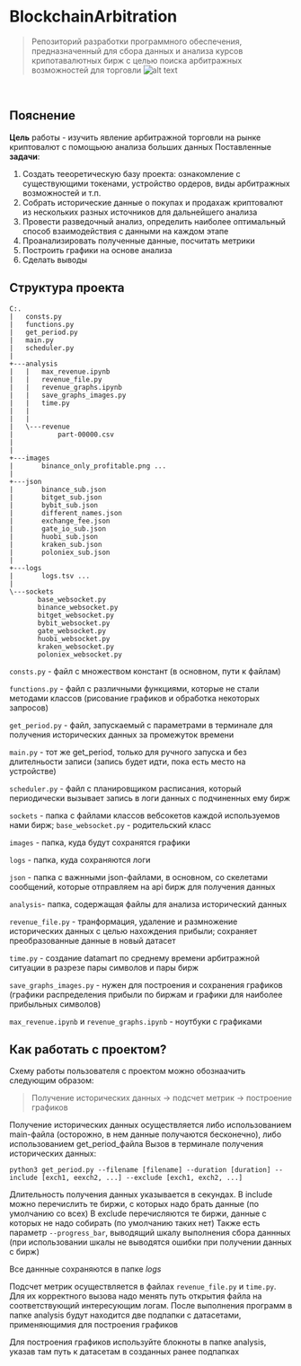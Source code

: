 # BlockchainArbitration
> Репозиторий разработки программного обеспечения, предназначенный для сбора данных и анализа курсов крипотавалютных бирж с целью поиска арбитражных возможностей для торговли
![alt text](https://github.com/Tronnert/crypto_7_12_22/blob/main/docs/meme.png?raw=true)
<br/>

## Пояснение
**Цель** работы - изучить явление арбитражной торговли на рынке криптовалют с помощьюю анализа больших данных
Поставленные **задачи**:
1. Создать тееоретическую базу проекта: ознакомление с существующими токенами, устройство ордеров, виды арбитражных возможностей и т.п.
2. Собрать исторические данные о покупах и продахаж криптовалют из нескольких разных источников для дальнейшего анализа
3. Провести разведочный анализ, определить наиболее оптимальный способ взаимодействия c данными на каждом этапе 
4. Проанализировать полученные данные, посчитать метрики
5. Построить графики на основе анализа
6. Сделать выводы

## Структура проекта

```
C:.
|   consts.py
|   functions.py
|   get_period.py
|   main.py
|   scheduler.py
|             
+---analysis
|   |   max_revenue.ipynb
|   |   revenue_file.py
|   |   revenue_graphs.ipynb
|   |   save_graphs_images.py
|   |   time.py
|   |   
|   |       
|   \---revenue
|           part-00000.csv
|           
|       
+---images
|       binance_only_profitable.png ...
|       
+---json
|       binance_sub.json
|       bitget_sub.json
|       bybit_sub.json
|       different_names.json
|       exchange_fee.json
|       gate_io_sub.json
|       huobi_sub.json
|       kraken_sub.json
|       poloniex_sub.json
|       
+---logs
|       logs.tsv ...
|       
\---sockets
       base_websocket.py
       binance_websocket.py
       bitget_websocket.py
       bybit_websocket.py
       gate_websocket.py
       huobi_websocket.py
       kraken_websocket.py
       poloniex_websocket.py
```
```consts.py``` - файл с множеством констант (в основном, пути к файлам) 

```functions.py``` - файл с различными функциями, которые не стали методами классов (рисование графиков и обработка некоторых запросов)

```get_period.py``` - файл, запускаемый с параметрами в терминале для получения исторических данных за промежуток времени

```main.py``` - тот же get_period, только для ручного запуска и без длителньости записи (запись будет идти, пока есть место на устройстве)

```scheduler.py``` - файл с планировщиком расписания, который периодически вызывает запись в логи данных с подчиненных ему бирж

```sockets``` - папка с файлами классов вебсокетов каждой используемов нами бирж; ```base_websocket.py``` - родительский класс

```images``` - папка, куда будут сохранятся графики

```logs``` - папка, куда сохраняются логи

```json``` - папка с важнными json-файлами, в основном, со скелетами сообщений, которые отправляем на api бирж для получения данных

```analysis```- папка, содержащая файлы для анализа исторический данных

```revenue_file.py``` - транформация, удаление и размножение исторических данных с целью нахождения прибыли; сохраняет преобразованные данные в новый датасет

```time.py``` - создание datamart по среднему времени арбитражной ситуации в разрезе пары символов и пары бирж

```save_graphs_images.py``` - нужен для построения и сохранения графиков (графики распределения прибыли по биржам и графики для наиболее прибыльных символов)

```max_revenue.ipynb``` и ```revenue_graphs.ipynb``` - ноутбуки с графиками


## Как работать с проектом?

Схему работы пользователя с проектом можно обознаачить следующим образом:
> Получение исторических данных -> подсчет метрик -> построение графиков

Получение исторических данных осуществляется либо использованием main-файла (осторожно, в нем данные получаются бесконечно), либо использованием get_period_файла
Вызов в терминале получения исторических данных:

```python3 get_period.py --filename [filename] --duration [duration] --include [exch1, eexch2, ...] --exclude [exch1, exch2, ...]```

Длительность получения данных указывается в секундах. 
В include можно перечислить те биржи, с которых надо брать данные (по умолчанию со всех)
В exclude перечисляются те биржи, данные с которых не надо собирать (по умолчанию таких нет)
Также есть параметр ```--progress_bar```, выводящий шкалу выполнения сбора даннных (при использовании шкалы не выводятся ошибки при получении данных с бирж)

Все даннные сохраняются в папке *logs*

Подсчет метрик осуществляется в файлах ```revenue_file.py``` и ```time.py```. Для их корректного вызова надо менять путь открытия файла на соответствующий интересующим логам. После выполнения программ в папке analysis будут находится две подпапки с датасетами, применяющимия для построения графиков

Для построения графиков используйте блокноты в папке analysis, указав там путь к датасетам в созданных ранее подпапках

